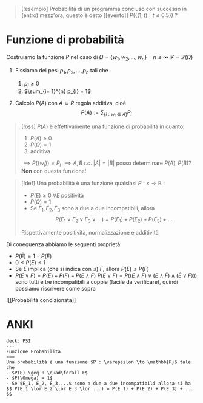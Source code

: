 >[!esempio]
>Probabilità di un programma concluso con successo in (entro) mezz'ora, questo è detto [[evento]]
>$P( \left\{ (1,t) : t \leq 0.5 \right\})$ ?


# Funzione di probabilità

Costruiamo la funzione $P$ nel caso di
$\Omega = \left\{ w_{1},w_{2},\dots,w_{n} \right\} \quad n \leq \infty$
$\mathcal{F} = \mathcal{P}(\Omega)$
1. Fissiamo dei pesi $p_{1}, p_{2},\dots,p_{n}$ tali che
	1. $p_{i} \geq 0$
	2. $\sum_{i= 1}^{n} p_{i} = 1$

2. Calcolo $P(A)$ con $A \subseteq R$ regola additiva, cioè
$$ P(A) := \sum_{\left\{ i :w_{i} \in A \right\} } P_{i} $$
>[!oss]
>$P(A)$ è effettivamente una funzione di probabilità in quanto:
>1. $P(A) \geq 0$
>2. $P(\Omega) = 1$
>3. additiva
>
>$\implies P(\left\{ w_{i} \right\}) = P_{i}$
>$\implies A,B\ t.c.\ |A|=|B|$ posso determinare $P(A), P(B)$? **Non** con questa funzione!

>[!def]
>Una probabilità è una funzione qualsiasi $P  : \varepsilon \to \mathbb{R}$ :
> - $P(E) \geq 0\ \forall E$ positività
> - $P(\Omega) = 1$
> - Se $E_{1},E_{2},E_{3}$ sono a due a due incompatibili, allora $$ P(E_{1}\lor E_{2} \lor E_{3}\lor \dots)= P(E_{1}) + P(E_{2}) + P(E_{3}) + \dots $$
> 
>Rispettivamente positività, normalizzazione e additività

Di coneguenza abbiamo le seguenti proprietà:
- $P(\bar{E}) = 1 - P(E)$
- $0 \leq P(E) \leq 1$
- Se $E$ implica (che si indica con $\leq$) $F$, allora $P(E) \leq P(F)$
- $P(E \lor F) = P(E) + P(F) - P(E \land F)$
$P(E \lor F) = P((E \land F) \lor (E \land \bar{F}) \land (\bar{E} \lor F)))$ sono tutti e tre incompatibili a coppie (facile da verificare), quindi possiamo riscrivere come sopra                                                                                                                                                                                                                                                                                                                            

![[Probabilità condizionata]]

# ANKI

```anki
deck: PSI
---
Funzione Probabilità
===
Una probabilità è una funzione $P : \varepsilon \to \mathbb{R}$ tale che
- $P(E) \geq 0 \quad\forall E$
- $P(\Omega) = 1$
- Se $E_1, E_2, E_3,...$ sono a due a due incompatibili allora si ha $$ P(E_1 \lor E_2 \lor E_3 \lor ...) = P(E_1) + P(E_2) + P(E_3) + ... $$
```

